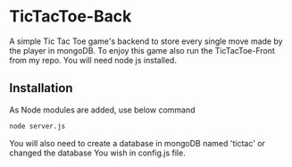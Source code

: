 # TicTacToe-Back
A simple Tic Tac Toe game's backend to store every single move made by the player in mongoDB. To enjoy this game also run the TicTacToe-Front from my repo. 
You will need node js installed.

## Installation
As Node modules are added, use below command
```bash
node server.js
```
You will also need to create a database in mongoDB named 'tictac' or changed the database You wish in config.js file.
